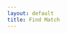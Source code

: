 ```yaml
---
layout: default
title: Find Match
---
```


<html lang="en">
<head>
    <meta charset="UTF-8">
    <meta name="viewport" content="width=device-width, initial-scale=1.0">
    <link rel="stylesheet" href="assets/common/css/style.css">
    <style>
        /* Custom CSS for quiz page */
        #question-container,
        #button-container,
        #recommendation-container {
            max-width: 800px;
            margin: 20px auto;
            padding: 20px;
            background-color: white;
            box-shadow: 0 0 10px rgba(0, 0, 0, 0.3);
            border-radius: 10px;
            overflow: hidden;
        }
      
        /* Additional custom styles if needed */
        #prevButton,
        #nextButton,
        #submitButton {
            background-color: #007bff;
            color: white;
            border: none;
            padding: 10px 20px;
            margin: 0 5px;
            cursor: pointer;
        }

        #prevButton:hover,
        #nextButton:hover,
        #submitButton:hover {
            background-color: #0056b3;
        }
    </style>
    <title>ScholarSearch Quiz</title>
</head>
<body>
<div id="question-container">
  <h2 id="question">Question</h2>
  <div id="options"></div>
</div>
<div id="button-container">
  <button id="prevButton" onclick="prevQuestion()">Previous</button>
  <button id="nextButton" onclick="nextQuestion()">Next</button>
  <button id="submitButton" onclick="submitAnswers()" style="display:none;">Submit</button>
</div>
<div id="recommendation-container" style="display:none;">
  <h3>Recommendation:</h3>
  <ul id="recommendation"></ul>
</div>

<script>
const quizData = [
  {
    question: "Preferred Location",
    options: ["City", "Suburb", "Rural"]
  },
  {
    question: "Weather Preference",
    options: ["Sunny", "Snowy", "Mild"]
  },
  {
    question: "Public or Private Institution Preference",
    options: ["Public", "Private"]
  },
  {
    question: "Population Size Preference",
    options: ["Small", "Medium", "Large"]
  },
  {
    question: "Tuition Preference",
    options: ["Low", "Medium", "High"]
  },
  {
    question: "STEM or Liberal Arts Oriented Preference",
    options: ["STEM", "Liberal Arts"]
  },
  {
    question: "Desired Student to Staff Ratio",
    options: ["less students to teachers", "even ratio", "more students to teachers"]
  }
];

let currentQuestion = 0;
let answers = [];

const questionElement = document.getElementById("question");
const optionsElement = document.getElementById("options");
const prevButton = document.getElementById("prevButton");
const nextButton = document.getElementById("nextButton");
const submitButton = document.getElementById("submitButton");
const recommendationContainer = document.getElementById("recommendation-container");
const recommendationList = document.getElementById("recommendation");

function showQuestion() {
  const currentQuizData = quizData[currentQuestion];
  questionElement.innerText = currentQuizData.question;
  optionsElement.innerHTML = "";

  currentQuizData.options.forEach((option, index) => {
    const optionElement = document.createElement("div");
    optionElement.innerHTML = `
      <input type="radio" id="option${index}" name="question${currentQuestion}" value="${option}">
      <label for="option${index}">${option}</label>
    `;
    optionsElement.appendChild(optionElement);
  });

  updateButtons();
}

function prevQuestion() {
  currentQuestion--;
  showQuestion();
}

function nextQuestion() {
  currentQuestion++;
  showQuestion();
}

function submitAnswers() {
  recommendationList.innerHTML = "";
  answers = [];
  const radioButtons = document.querySelectorAll('input[type="radio"]:checked');
  radioButtons.forEach((radioButton) => {
    answers.push(radioButton.value);
  });

  // Generate college recommendations based on user answers
  const recommendedColleges = [];

  // logic for selecting colleges based on user preferences
  if (answers.includes("City") && answers.includes("Public")) {
    recommendedColleges.push("UCLA");
    recommendedColleges.push("UCSD");
  }
  if (answers.includes("Snowy") && answers.includes("Private")) {
    recommendedColleges.push("Harvard University");
    recommendedColleges.push("Princeton University");
  }
  if (answers.includes("less students to teachers") && answers.includes("Private")) {
    recommendedColleges.push("Harvard University");
    recommendedColleges.push("Princeton University");
  }
  if (answers.includes("Sunny") && answers.includes("Private")) {
    recommendedColleges.push("Stanford University");
    recommendedColleges.push("Chapman University");
  }

  // Display recommended colleges
  recommendedColleges.forEach((college) => {
    const collegeElement = document.createElement("li");
    collegeElement.textContent = college;
    recommendationList.appendChild(collegeElement);
  });

  // Show recommendation container
  recommendationContainer.style.display = "block";
}

function updateButtons() {
  if (currentQuestion === 0) {
    prevButton.style.display = "none";
  } else {
    prevButton.style.display = "inline-block";
  }

  if (currentQuestion === quizData.length - 1) {
    nextButton.style.display = "none";
    submitButton.style.display = "inline-block";
  } else {
    nextButton.style.display = "inline-block";
    submitButton.style.display = "none";
  }
}

showQuestion();
</script>
</body>
</html>
